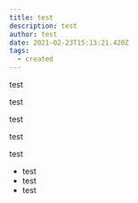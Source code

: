 ```yaml
---
title: test
description: test
author: test
date: 2021-02-23T15:13:21.420Z
tags:
  - created
---
```

test

test

test

test

test

* test
* test
* test